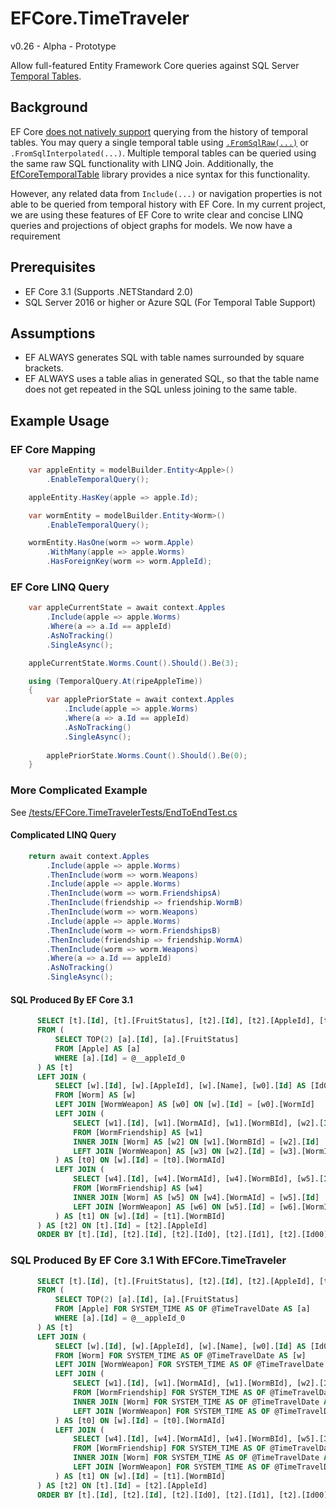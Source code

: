 # EFCore.TimeTraveler
v0.26 - Alpha - Prototype

Allow full-featured Entity Framework Core queries against SQL Server [Temporal Tables](https://docs.microsoft.com/en-us/sql/relational-databases/tables/temporal-tables?view=sql-server-ver15).

## Background
EF Core [does not natively support](https://github.com/aspnet/EntityFrameworkCore/issues/4693) querying from the history of temporal tables.  You may query a single temporal table using [`.FromSqlRaw(...)`](https://docs.microsoft.com/en-us/ef/core/querying/raw-sql) or `.FromSqlInterpolated(...)`.  Multiple temporal tables can be queried using the same raw SQL functionality with LINQ Join.  Additionally, the [EfCoreTemporalTable](https://www.nuget.org/packages/EfCoreTemporalTable/) library provides a nice syntax for this functionality.

However, any related data from `Include(...)` or navigation properties is not able to be queried from temporal history with EF Core.  In my current project, we are using these features of EF Core to write clear and concise LINQ queries and projections of object graphs for models.  We now have a requirement

## Prerequisites
* EF Core 3.1 (Supports .NETStandard 2.0)
* SQL Server 2016 or higher or Azure SQL (For Temporal Table Support)

## Assumptions
* EF ALWAYS generates SQL with table names surrounded by square brackets.
* EF ALWAYS uses a table alias in generated SQL, so that the table name does not get repeated in the SQL unless joining to the same table.

## Example Usage
### EF Core Mapping
```csharp
    var appleEntity = modelBuilder.Entity<Apple>()
        .EnableTemporalQuery();

    appleEntity.HasKey(apple => apple.Id);

    var wormEntity = modelBuilder.Entity<Worm>()
        .EnableTemporalQuery();

    wormEntity.HasOne(worm => worm.Apple)
        .WithMany(apple => apple.Worms)
        .HasForeignKey(worm => worm.AppleId);        
```

### EF Core LINQ Query
```csharp
    var appleCurrentState = await context.Apples
        .Include(apple => apple.Worms)
        .Where(a => a.Id == appleId)
        .AsNoTracking()
        .SingleAsync();   

    appleCurrentState.Worms.Count().Should().Be(3);

    using (TemporalQuery.At(ripeAppleTime))
    {
        var applePriorState = await context.Apples
            .Include(apple => apple.Worms)
            .Where(a => a.Id == appleId)
            .AsNoTracking()
            .SingleAsync();                     
    
        applePriorState.Worms.Count().Should().Be(0);
    }
```

### More Complicated Example
See [/tests/EFCore.TimeTravelerTests/EndToEndTest.cs](/tests/EFCore.TimeTravelerTests/EndToEndTest.cs)
#### Complicated LINQ Query
```csharp
    return await context.Apples
        .Include(apple => apple.Worms)
        .ThenInclude(worm => worm.Weapons)
        .Include(apple => apple.Worms)
        .ThenInclude(worm => worm.FriendshipsA)
        .ThenInclude(friendship => friendship.WormB)
        .ThenInclude(worm => worm.Weapons)
        .Include(apple => apple.Worms)
        .ThenInclude(worm => worm.FriendshipsB)
        .ThenInclude(friendship => friendship.WormA)
        .ThenInclude(worm => worm.Weapons)
        .Where(a => a.Id == appleId)
        .AsNoTracking()
        .SingleAsync();
```

#### SQL Produced By EF Core 3.1
```sql
      SELECT [t].[Id], [t].[FruitStatus], [t2].[Id], [t2].[AppleId], [t2].[Name], [t2].[Id0], [t2].[Name0], [t2].[WormId], [t2].[Id1], [t2].[WormAId], [t2].[WormBId], [t2].[Id00], [t2].[AppleId0], [t2].[Name1], [t2].[Id10], [t2].[Name00], [t2].[WormId0], [t2].[Id2], [t2].[WormAId0], [t2].[WormBId0], [t2].[Id01], [t2].[AppleId1], [t2].[Name2], [t2].[Id11], [t2].[Name01], [t2].[WormId1]
      FROM (
          SELECT TOP(2) [a].[Id], [a].[FruitStatus]
          FROM [Apple] AS [a]
          WHERE [a].[Id] = @__appleId_0
      ) AS [t]
      LEFT JOIN (
          SELECT [w].[Id], [w].[AppleId], [w].[Name], [w0].[Id] AS [Id0], [w0].[Name] AS [Name0], [w0].[WormId], [t0].[Id] AS [Id1], [t0].[WormAId], [t0].[WormBId], [t0].[Id0] AS [Id00], [t0].[AppleId] AS [AppleId0], [t0].[Name] AS [Name1], [t0].[Id1] AS [Id10], [t0].[Name0] AS [Name00], [t0].[WormId] AS [WormId0], [t1].[Id] AS [Id2], [t1].[WormAId] AS [WormAId0], [t1].[WormBId] AS [WormBId0], [t1].[Id0] AS [Id01], [t1].[AppleId] AS [AppleId1], [t1].[Name] AS [Name2], [t1].[Id1] AS [Id11], [t1].[Name0] AS [Name01], [t1].[WormId] AS [WormId1]
          FROM [Worm] AS [w]
          LEFT JOIN [WormWeapon] AS [w0] ON [w].[Id] = [w0].[WormId]
          LEFT JOIN (
              SELECT [w1].[Id], [w1].[WormAId], [w1].[WormBId], [w2].[Id] AS [Id0], [w2].[AppleId], [w2].[Name], [w3].[Id] AS [Id1], [w3].[Name] AS [Name0], [w3].[WormId]
              FROM [WormFriendship] AS [w1]
              INNER JOIN [Worm] AS [w2] ON [w1].[WormBId] = [w2].[Id]
              LEFT JOIN [WormWeapon] AS [w3] ON [w2].[Id] = [w3].[WormId]
          ) AS [t0] ON [w].[Id] = [t0].[WormAId]
          LEFT JOIN (
              SELECT [w4].[Id], [w4].[WormAId], [w4].[WormBId], [w5].[Id] AS [Id0], [w5].[AppleId], [w5].[Name], [w6].[Id] AS [Id1], [w6].[Name] AS [Name0], [w6].[WormId]
              FROM [WormFriendship] AS [w4]
              INNER JOIN [Worm] AS [w5] ON [w4].[WormAId] = [w5].[Id]
              LEFT JOIN [WormWeapon] AS [w6] ON [w5].[Id] = [w6].[WormId]
          ) AS [t1] ON [w].[Id] = [t1].[WormBId]
      ) AS [t2] ON [t].[Id] = [t2].[AppleId]
      ORDER BY [t].[Id], [t2].[Id], [t2].[Id0], [t2].[Id1], [t2].[Id00], [t2].[Id10], [t2].[Id2], [t2].[Id01], [t2].[Id11]
```
### SQL Produced By EF Core 3.1 With EFCore.TimeTraveler
```sql
      SELECT [t].[Id], [t].[FruitStatus], [t2].[Id], [t2].[AppleId], [t2].[Name], [t2].[Id0], [t2].[Name0], [t2].[WormId], [t2].[Id1], [t2].[WormAId], [t2].[WormBId], [t2].[Id00], [t2].[AppleId0], [t2].[Name1], [t2].[Id10], [t2].[Name00], [t2].[WormId0], [t2].[Id2], [t2].[WormAId0], [t2].[WormBId0], [t2].[Id01], [t2].[AppleId1], [t2].[Name2], [t2].[Id11], [t2].[Name01], [t2].[WormId1]
      FROM (
          SELECT TOP(2) [a].[Id], [a].[FruitStatus]
          FROM [Apple] FOR SYSTEM_TIME AS OF @TimeTravelDate AS [a]
          WHERE [a].[Id] = @__appleId_0
      ) AS [t]
      LEFT JOIN (
          SELECT [w].[Id], [w].[AppleId], [w].[Name], [w0].[Id] AS [Id0], [w0].[Name] AS [Name0], [w0].[WormId], [t0].[Id] AS [Id1], [t0].[WormAId], [t0].[WormBId], [t0].[Id0] AS [Id00], [t0].[AppleId] AS [AppleId0], [t0].[Name] AS [Name1], [t0].[Id1] AS [Id10], [t0].[Name0] AS [Name00], [t0].[WormId] AS [WormId0], [t1].[Id] AS [Id2], [t1].[WormAId] AS [WormAId0], [t1].[WormBId] AS [WormBId0], [t1].[Id0] AS [Id01], [t1].[AppleId] AS [AppleId1], [t1].[Name] AS [Name2], [t1].[Id1] AS [Id11], [t1].[Name0] AS [Name01], [t1].[WormId] AS [WormId1]
          FROM [Worm] FOR SYSTEM_TIME AS OF @TimeTravelDate AS [w]
          LEFT JOIN [WormWeapon] FOR SYSTEM_TIME AS OF @TimeTravelDate AS [w0] ON [w].[Id] = [w0].[WormId]
          LEFT JOIN (
              SELECT [w1].[Id], [w1].[WormAId], [w1].[WormBId], [w2].[Id] AS [Id0], [w2].[AppleId], [w2].[Name], [w3].[Id] AS [Id1], [w3].[Name] AS [Name0], [w3].[WormId]
              FROM [WormFriendship] FOR SYSTEM_TIME AS OF @TimeTravelDate AS [w1]
              INNER JOIN [Worm] FOR SYSTEM_TIME AS OF @TimeTravelDate AS [w2] ON [w1].[WormBId] = [w2].[Id]
              LEFT JOIN [WormWeapon] FOR SYSTEM_TIME AS OF @TimeTravelDate AS [w3] ON [w2].[Id] = [w3].[WormId]
          ) AS [t0] ON [w].[Id] = [t0].[WormAId]
          LEFT JOIN (
              SELECT [w4].[Id], [w4].[WormAId], [w4].[WormBId], [w5].[Id] AS [Id0], [w5].[AppleId], [w5].[Name], [w6].[Id] AS [Id1], [w6].[Name] AS [Name0], [w6].[WormId]
              FROM [WormFriendship] FOR SYSTEM_TIME AS OF @TimeTravelDate AS [w4]
              INNER JOIN [Worm] FOR SYSTEM_TIME AS OF @TimeTravelDate AS [w5] ON [w4].[WormAId] = [w5].[Id]
              LEFT JOIN [WormWeapon] FOR SYSTEM_TIME AS OF @TimeTravelDate AS [w6] ON [w5].[Id] = [w6].[WormId]
          ) AS [t1] ON [w].[Id] = [t1].[WormBId]
      ) AS [t2] ON [t].[Id] = [t2].[AppleId]
      ORDER BY [t].[Id], [t2].[Id], [t2].[Id0], [t2].[Id1], [t2].[Id00], [t2].[Id10], [t2].[Id2], [t2].[Id01], [t2].[Id11]
```


